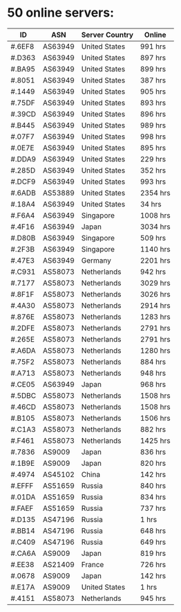 # 50 online servers:

| ID | ASN | Server Country | Online |
| ------ | ------ | ------ | ------ |
| #.6EF8 | AS63949 | United States | 991 hrs |
| #.D363 | AS63949 | United States | 897 hrs |
| #.BA95 | AS63949 | United States | 899 hrs |
| #.8051 | AS63949 | United States | 387 hrs |
| #.1449 | AS63949 | United States | 905 hrs |
| #.75DF | AS63949 | United States | 893 hrs |
| #.39CD | AS63949 | United States | 896 hrs |
| #.B445 | AS63949 | United States | 989 hrs |
| #.07F7 | AS63949 | United States | 998 hrs |
| #.0E7E | AS63949 | United States | 895 hrs |
| #.DDA9 | AS63949 | United States | 229 hrs |
| #.285D | AS63949 | United States | 352 hrs |
| #.DCF9 | AS63949 | United States | 993 hrs |
| #.6ADB | AS53889 | United States | 2354 hrs |
| #.18A4 | AS63949 | United States | 34 hrs |
| #.F6A4 | AS63949 | Singapore | 1008 hrs |
| #.4F16 | AS63949 | Japan | 3034 hrs |
| #.D80B | AS63949 | Singapore | 509 hrs |
| #.2F3B | AS63949 | Singapore | 1140 hrs |
| #.47E3 | AS63949 | Germany | 2201 hrs |
| #.C931 | AS58073 | Netherlands | 942 hrs |
| #.7177 | AS58073 | Netherlands | 3029 hrs |
| #.8F1F | AS58073 | Netherlands | 3026 hrs |
| #.4A30 | AS58073 | Netherlands | 2914 hrs |
| #.876E | AS58073 | Netherlands | 1283 hrs |
| #.2DFE | AS58073 | Netherlands | 2791 hrs |
| #.265E | AS58073 | Netherlands | 2791 hrs |
| #.A6DA | AS58073 | Netherlands | 1280 hrs |
| #.75F2 | AS58073 | Netherlands | 884 hrs |
| #.A713 | AS58073 | Netherlands | 948 hrs |
| #.CE05 | AS63949 | Japan | 968 hrs |
| #.5DBC | AS58073 | Netherlands | 1508 hrs |
| #.46CD | AS58073 | Netherlands | 1508 hrs |
| #.B105 | AS58073 | Netherlands | 1506 hrs |
| #.C1A3 | AS58073 | Netherlands | 882 hrs |
| #.F461 | AS58073 | Netherlands | 1425 hrs |
| #.7836 | AS9009 | Japan | 836 hrs |
| #.1B9E | AS9009 | Japan | 820 hrs |
| #.4974 | AS45102 | China | 142 hrs |
| #.EFFF | AS51659 | Russia | 840 hrs |
| #.01DA | AS51659 | Russia | 834 hrs |
| #.FAEF | AS51659 | Russia | 737 hrs |
| #.D135 | AS47196 | Russia | 1 hrs |
| #.BB14 | AS47196 | Russia | 648 hrs |
| #.C409 | AS47196 | Russia | 649 hrs |
| #.CA6A | AS9009 | Japan | 819 hrs |
| #.EE38 | AS21409 | France | 726 hrs |
| #.0678 | AS9009 | Japan | 142 hrs |
| #.E17A | AS9009 | United States | 1 hrs |
| #.4151 | AS58073 | Netherlands | 945 hrs |

